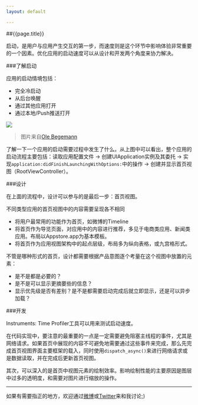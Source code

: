 ```yaml
---
layout: default

---
```


##{{page.title}}

启动，是用户与应用产生交互的第一步，而速度则是这个环节中影响体验非常重要的一个因素。优化应用的启动速度可以从设计和开发两个角度来协力解决。

###了解启动

应用的启动情境包括：

* 完全冷启动
* 从后台唤醒
* 通过其他应用打开
* 通过本地/Push推送打开

![](http://oleb.net/media/xcode-4-2-app-launch-sequence-700px.png)

>图片来自[Ole Begemann](http://oleb.net)

了解一下一个应用的启动需要过程中发生了什么。从上图中可以看出，整个应用的启动流程主要包括：读取应用配置文件 -> 创建UIApplication实例及其委托 -> 实现`application:didFinishLaunchingWithOptions:`中的操作 -> 创建并显示首页视图（RootViewController）。

###设计

在上面的流程中，设计可以参与的是最后一步：首页视图。

不同类型应用的首页视图中的内容需要呈现各不相同

* 将用户最常用的功能作为首页，如微博的Timeline
* 将首页作为导览页面，对应用中的内容进行推荐，多见于电商类应用、新闻类应用。布局以Appstore.app为基本模板。
* 将首页作为应用视图架构中的起点层级，布局多为纵向表格，或九宫格形式。

不管是哪种形式的首页，设计都需要根据产品意图逐个考量在这个视图中放置的元素：

* 是不是都是必要的？
* 是不是可以显示更摘要些的信息？
* 显示优先级是否有差别？是不是都需要启动完成后就立即显示，还是可以异步加载？

###开发

Instruments: Time Profiler工具可以用来测试启动速度。

在代码实现中，要注意的最重要的一点是一定需要避免阻塞主线程的事件，尤其是网络请求。如果首页中展现的内容不可避免地需要通过这些事件来完成，那么先完成首页视图界面主要框架的载入，同时使用`dispatch_async()`来进行网络请求或是数据读取，并在完成后更新首页视图。

其次，可以深入的是首页中视图元素的绘制效率。影响绘制性能的主要原因是图层中过多的透明度，和需要对图片进行缩放的操作。

***
如果有需要指正的地方，欢迎通过[微博](http://weibo.com/froo)或[Twitter](https://twitter.com/peetryzch)来和我讨论;)
